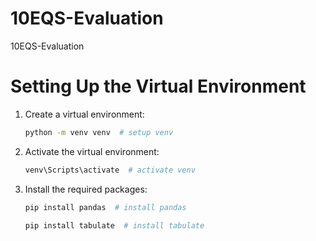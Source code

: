 # 10EQS-Evaluation
10EQS-Evaluation

# Setting Up the Virtual Environment

1. Create a virtual environment:
   ```bash
   python -m venv venv  # setup venv
   ```

2. Activate the virtual environment:
   ```bash
   venv\Scripts\activate  # activate venv
   ```

3. Install the required packages:
   ```bash
   pip install pandas  # install pandas
   ```

   ```bash
   pip install tabulate  # install tabulate
   ```